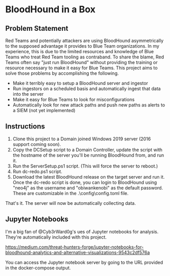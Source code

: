 # BloodHound in a Box

## Problem Statement

Red Teams and potentially attackers are using BloodHound asymmetrically to the supposed advantage it provides to Blue Team organizations. In my experience, this is due to the limited resources and knowledge of Blue Teams who treat Red Team tooling as contraband. To share the blame, Red Teams often say "just run BloodHound" without providing the training or resource necessary to make it easy for Blue Teams. This project aims to solve those problems by accomplishing the following.

* Make it terribly easy to setup a BloodHound server and ingestor
* Run ingestors on a scheduled basis and automatically ingest that data into the server
* Make it easy for Blue Teams to look for misconfigurations
* Automatically look for new attack paths and push new paths as alerts to a SIEM (not yet implemented)

## Instructions

1. Clone this project to a Domain joined Windows 2019 server (2016 support coming soon).
2. Copy the DCSetup script to a Domain Controller, update the script with the hostname of the server you'll be running BloodHound from, and run it.
3. Run the ServerSetup.ps1 script. (This will force the server to reboot.)
4. Run dc-redo.ps1 script.
5. Download the latest BloodHound release on the target server and run it. Once the dc-redo script is done, you can login to BloodHound using "neo4j" as the username and "obiwankenobi" as the default password. These are customizable in the .\config\config.toml file.

That's it. The server will now be automatically collecting data.

## Jupyter Notebooks

I'm a big fan of @Cyb3rWard0g's ues of Jupyter notebooks for analysis. They're automatically included with this project.

https://medium.com/threat-hunters-forge/jupyter-notebooks-for-bloodhound-analytics-and-alternative-visualizations-9543c2df576a

You can access the Jupyter notebook server by going to the URL provided in the docker-compose output.